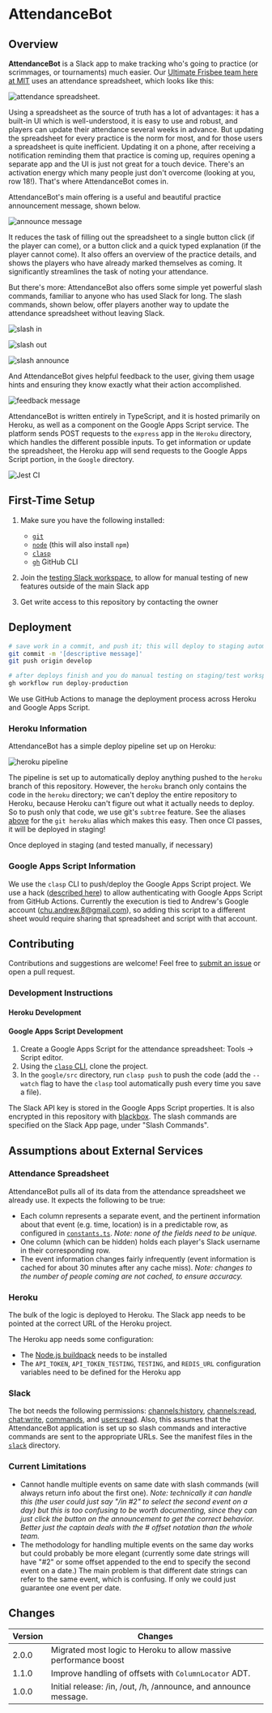 # AttendanceBot

## Overview

**AttendanceBot** is a Slack app to make tracking who's going to practice (or scrimmages, or tournaments) much easier. Our [Ultimate Frisbee team here at MIT](http://mens-ult.mit.edu/) uses an attendance spreadsheet, which looks like this:

![attendance spreadsheet](imgs/attendance-spreadsheet.jpg "Attendance Spreadsheet").

Using a spreadsheet as the source of truth has a lot of advantages: it has a built-in UI which is well-understood, it is easy to use and robust, and players can update their attendance several weeks in advance. But updating the spreadsheet for every practice is the norm for most, and for those users a spreadsheet is quite inefficient. Updating it on a phone, after receiving a notification reminding them that practice is coming up, requires opening a separate app and the UI is just not great for a touch device. There's an activation energy which many people just don't overcome (looking at you, row 18!). That's where AttendanceBot comes in.

AttendanceBot's main offering is a useful and beautiful practice announcement message, shown below.

![announce message](imgs/announce-message.png "Announce Message")

It reduces the task of filling out the spreadsheet to a single button click (if the player can come), or a button click and a quick typed explanation (if the player cannot come). It also offers an overview of the practice details, and shows the players who have already marked themselves as coming. It significantly streamlines the task of noting your attendance.

But there's more: AttendanceBot also offers some simple yet powerful slash commands, familiar to anyone who has used Slack for long. The slash commands, shown below, offer players another way to update the attendance spreadsheet without leaving Slack.

![slash in](imgs/slash-in-command.jpg "/in")

![slash out](imgs/slash-out-command.jpg "/out")

![slash announce](imgs/slash-announce-command.jpg "/announce")

And AttendanceBot gives helpful feedback to the user, giving them usage hints and ensuring they know exactly what their action accomplished.

![feedback message](imgs/feedback-message.png "Feedback to user")

AttendanceBot is written entirely in TypeScript, and it is hosted primarily on Heroku, as well as a component on the Google Apps Script service. The platform sends POST requests to the `express` app in the `Heroku` directory, which handles the different possible inputs. To get information or update the spreadsheet, the Heroku app will send requests to the Google Apps Script portion, in the `Google` directory.

![Jest CI](https://github.com/a-churchill/attendance-bot/workflows/Jest%20CI/badge.svg?branch=heroku)

## First-Time Setup

1. Make sure you have the following installed:

   - [`git`](https://git-scm.com/book/en/v2/Getting-Started-Installing-Git)
   - [`node`](https://nodejs.org/en/download/) (this will also install `npm`)
   - [`clasp`](https://developers.google.com/apps-script/guides/clasp#installation)
   - [`gh`](https://github.com/cli/cli#installation) GitHub CLI

2. Join the [testing Slack workspace](https://join.slack.com/t/testingworksp/shared_invite/zt-11c5f4rhu-atU6Ym5TIbQUCUrlSH6e8Q), to allow for manual testing of new features outside of the main Slack app

3. Get write access to this repository by contacting the owner

## Deployment

```bash
# save work in a commit, and push it; this will deploy to staging automatically
git commit -m '[descriptive message]'
git push origin develop

# after deploys finish and you do manual testing on staging/test workspace
gh workflow run deploy-production
```

We use GitHub Actions to manage the deployment process across Heroku and Google Apps Script.

### Heroku Information

AttendanceBot has a simple deploy pipeline set up on Heroku:

![heroku pipeline](imgs/heroku-pipeline.png "Heroku Pipeline")

The pipeline is set up to automatically deploy anything pushed to the `heroku` branch of this repository. However, the `heroku` branch only contains the code in the `heroku` directory; we can't deploy the entire repository to Heroku, because Heroku can't figure out what it actually needs to deploy. So to push only that code, we use git's `subtree` feature. See the aliases [above](#first-time-setup) for the `git heroku` alias which makes this easy. Then once CI passes, it will be deployed in staging!

Once deployed in staging (and tested manually, if necessary)

### Google Apps Script Information

We use the `clasp` CLI to push/deploy the Google Apps Script project. We use a hack ([described here](https://github.com/ericanastas/deploy-google-app-script-action)) to allow authenticating with Google Apps Script from GitHub Actions. Currently the execution is tied to Andrew's Google account (chu.andrew.8@gmail.com), so adding this script to a different sheet would require sharing that spreadsheet and script with that account.

## Contributing

Contributions and suggestions are welcome! Feel free to [submit an issue](https://github.com/xxaxdxcxx/attendance-bot/issues/new) or open a pull request.

### Development Instructions

#### Heroku Development

#### Google Apps Script Development

1. Create a Google Apps Script for the attendance spreadsheet: Tools -> Script editor.
2. Using the [`clasp` CLI](https://developers.google.com/apps-script/guides/clasp#clone_an_existing_project), clone the project.
3. In the `google/src` directory, run `clasp push` to push the code (add the `--watch` flag to have the `clasp` tool automatically push every time you save a file).

The Slack API key is stored in the Google Apps Script properties. It is also encrypted in this repository with [blackbox](https://github.com/StackExchange/blackbox#blackbox-). The slash commands are specified on the Slack App page, under "Slash Commands".

## Assumptions about External Services

### Attendance Spreadsheet

AttendanceBot pulls all of its data from the attendance spreadsheet we already use. It expects the following to be true:

- Each column represents a separate event, and the pertinent information about that event (e.g. time, location) is in a predictable row, as configured in [`constants.ts`](src/constants.ts). _Note: none of the fields need to be unique._
- One column (which can be hidden) holds each player's Slack username in their corresponding row.
- The event information changes fairly infrequently (event information is cached for about 30 minutes after any cache miss). _Note: changes to the number of people coming are not cached, to ensure accuracy._

### Heroku

The bulk of the logic is deployed to Heroku. The Slack app needs to be pointed at the correct URL of the Heroku project.

The Heroku app needs some configuration:

- The [Node.js buildpack](https://elements.heroku.com/buildpacks/heroku/heroku-buildpack-nodejs) needs to be installed
- The `API_TOKEN`, `API_TOKEN_TESTING`, `TESTING`, and `REDIS_URL` configuration variables need to be defined for the Heroku app

### Slack

The bot needs the following permissions: [channels:history](https://api.slack.com/scopes/channels:history), [channels:read](https://api.slack.com/scopes/channels:read), [chat:write](https://api.slack.com/scopes/chat:write), [commands](https://api.slack.com/scopes/commands), and [users:read](https://api.slack.com/scopes/commands). Also, this assumes that the AttendanceBot application is set up so slash commands and interactive commands are sent to the appropriate URLs. See the manifest files in the [`slack`](slack) directory.

### Current Limitations

- Cannot handle multiple events on same date with slash commands (will always return info about the first one). _Note: technically it can handle this (the user could just say "/in #2" to select the second event on a day) but this is too confusing to be worth documenting, since they can just click the button on the announcement to get the correct behavior. Better just the captain deals with the # offset notation than the whole team._
- The methodology for handling multiple events on the same day works but could probably be more elegant (currently some date strings will have "#2" or some offset appended to the end to specify the second event on a date.) The main problem is that different date strings can refer to the same event, which is confusing. If only we could just guarantee one event per date.

## Changes

| Version | Changes                                                          |
| ------- | ---------------------------------------------------------------- |
| 2.0.0   | Migrated most logic to Heroku to allow massive performance boost |
| 1.1.0   | Improve handling of offsets with `ColumnLocator` ADT.            |
| 1.0.0   | Initial release: /in, /out, /h, /announce, and announce message. |
